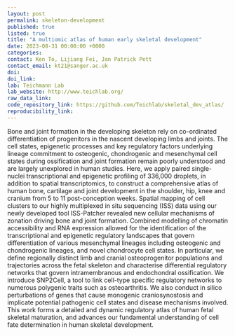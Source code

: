 ```yaml
---
layout: post
permalink: skeleton-development
published: true
listed: true
title: "A multiomic atlas of human early skeletal development"
date: 2023-08-31 00:00:00 +0000
categories:
contact: Ken To, Lijiang Fei, Jan Patrick Pett
contact_email: kt21@sanger.ac.uk
doi:
doi_link:
lab: Teichmann Lab
lab_website: http://www.teichlab.org/
raw_data_link:
code_repository_link: https://github.com/Teichlab/skeletal_dev_atlas/
reproducibility_link:
---
```


Bone and joint formation in the developing skeleton rely on co-ordinated differentiation of progenitors in the nascent developing limbs and joints. The cell states, epigenetic processes and key regulatory factors underlying lineage commitment to osteogenic, chondrogenic and mesenchymal cell states during ossification and joint formation remain poorly understood and are largely unexplored in human studies. Here, we apply paired single-nuclei transcriptional and epigenetic profiling of 336,000 droplets, in addition to spatial transcriptomics, to construct a comprehensive atlas of human bone, cartilage and joint development in the shoulder, hip, knee and cranium from 5 to 11 post-conception weeks. Spatial mapping of cell clusters to our highly multiplexed in situ sequencing (ISS) data using our newly developed tool ISS-Patcher revealed new cellular mechanisms of zonation driving bone and joint formation. Combined modelling of chromatin accessibility and RNA expression allowed for the identification of the transcriptional and epigenetic regulatory landscapes that govern differentiation of various mesenchymal lineages including osteogenic and chondrogenic lineages, and novel chondrocyte cell states. In particular, we define regionally distinct limb and cranial osteoprogenitor populations and trajectories across the fetal skeleton and characterise differential regulatory networks that govern intramembranous and endochondral ossification. We introduce SNP2Cell, a tool to link cell-type specific regulatory networks to numerous polygenic traits such as osteoarthritis. We also conduct in silico perturbations of genes that cause monogenic craniosynostosis and implicate potential pathogenic cell states and disease mechanisms involved. This work forms a detailed and dynamic regulatory atlas of human fetal skeletal maturation, and advances our fundamental understanding of cell fate determination in human skeletal development.
